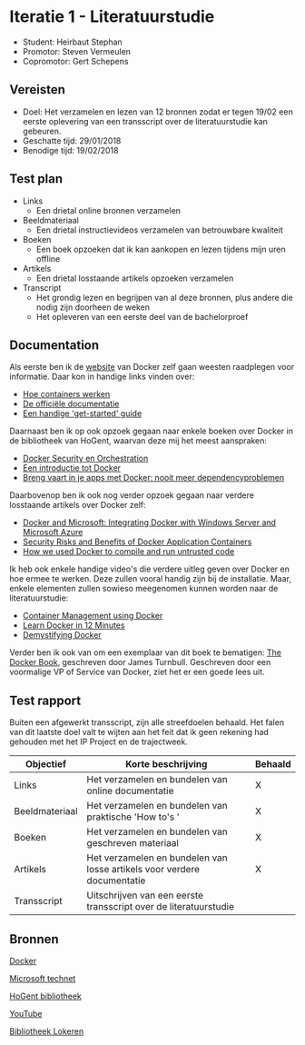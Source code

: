 # Iteratie 1 - Literatuurstudie

- Student: Heirbaut Stephan
- Promotor: Steven Vermeulen
- Copromotor: Gert Schepens

## Vereisten

- Doel: Het verzamelen en lezen van 12 bronnen zodat er tegen 19/02 een eerste oplevering van een transscript over de literatuurstudie kan gebeuren.
- Geschatte tijd: 29/01/2018
- Benodige tijd: 19/02/2018

## Test plan

- Links
    - Een drietal online bronnen verzamelen
- Beeldmateriaal
    - Een drietal instructievideos verzamelen van betrouwbare kwaliteit
- Boeken
    - Een boek opzoeken dat ik kan aankopen en lezen tijdens mijn uren offline
- Artikels
    - Een drietal losstaande artikels opzoeken verzamelen
- Transcript
    - Het grondig lezen en begrijpen van al deze bronnen, plus andere die nodig zijn doorheen de weken
    - Het opleveren van een eerste deel van de bachelorproef

## Documentation

Als eerste ben ik de [website](https://www.docker.com/) van Docker zelf gaan weesten raadplegen voor informatie. Daar kon in handige links vinden over:

   - [Hoe containers werken](https://www.docker.com/what-container)
   - [De officiële documentatie](https://docs.docker.com/)
   - [Een handige 'get-started' guide](https://docs.docker.com/get-started/)
    
Daarnaast ben ik op ook opzoek gegaan naar enkele boeken over Docker in de bibliotheek van HoGent, waarvan deze mij het meest aanspraken:

   - [Docker Security en Orchestration](https://catalogus.hogent.be/catalog/hog01:000709443)
   - [Een introductie tot Docker](https://catalogus.hogent.be/catalog/hog01:000709478)
   - [Breng vaart in je apps met Docker: nooit meer dependencyproblemen](https://catalogus.hogent.be/catalog/hog01:000701856)

Daarbovenop ben ik ook nog verder opzoek gegaan naar verdere losstaande artikels over Docker zelf:

   - [Docker and Microsoft: Integrating Docker with Windows Server and Microsoft Azure](https://weblogs.asp.net/scottgu/docker-and-microsoft-integrating-docker-with-windows-server-and-microsoft-azure)
   - [Security Risks and Benefits of Docker Application Containers](https://zeltser.com/security-risks-and-benefits-of-docker-application/)
   - [How we used Docker to compile and run untrusted code](https://blog.remoteinterview.io/how-we-used-docker-to-compile-and-run-untrusted-code-2fafbffe2ad5)

Ik heb ook enkele handige video's die verdere uitleg geven over Docker en hoe ermee te werken. Deze zullen vooral handig zijn bij de installatie. Maar, enkele elementen zullen sowieso meegenomen kunnen worden naar de literatuurstudie:

   - [Container Management using Docker](https://www.pluralsight.com/paths/docker)
   - [Learn Docker in 12 Minutes](https://www.youtube.com/watch?v=YFl2mCHdv24)
   - [Demystifying Docker](https://www.youtube.com/watch?v=pGYAg7TMmp0)

Verder ben ik ook van om een exemplaar van dit boek te bematigen: [The Docker Book](https://www.dockerbook.com/), geschreven door James Turnbull. Geschreven door een voormalige VP of Service van Docker, ziet het er een goede lees uit.

## Test rapport

Buiten een afgewerkt transscript, zijn alle streefdoelen behaald. Het falen van dit laatste doel valt te wijten aan het feit dat ik geen rekening had gehouden met het IP Project en de trajectweek.

|Objectief|Korte beschrijving|Behaald|
|---------|------------------|-------|
|Links|Het verzamelen en bundelen van online documentatie|X|
|Beeldmateriaal|Het verzamelen en bundelen van praktische 'How to's '|X|
|Boeken|Het verzamelen en bundelen van geschreven materiaal|X|
|Artikels|Het verzamelen en bundelen van losse artikels voor verdere documentatie|X|
|Transscript|Uitschrijven van een eerste transscript over de literatuurstudie ||

## Bronnen
[Docker](https://www.docker.com/)

[Microsoft technet](https://technet.microsoft.com)

[HoGent bibliotheek](https://bib.hogent.be/)

[YouTube](https://www.youtube.com)

[Bibliotheek Lokeren](https://lokeren.bibliotheek.be/)